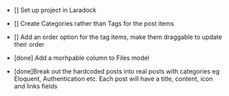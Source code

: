 - [] Set up project in Laradock 


- [] Create Categories rather than Tags for the post items
- [] Add an order option for the tag items, make them draggable to update their order
- [done] Add a morhpable column to Files model

- [done]Break out the hardcoded posts into real posts with categories eg Eloquent, Authentication etc. Each post will have a title, content, icon and links fields